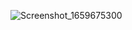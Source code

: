 ![Screenshot_1659675300](https://user-images.githubusercontent.com/6280766/183004486-6739606d-88b9-4a9c-8181-db7df18fb410.png)
